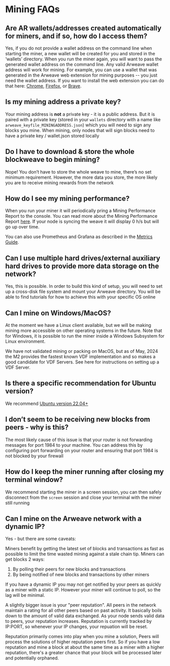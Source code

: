 # Mining FAQs

## Are AR wallets/addresses created automatically for miners, and if so, how do I access them?

Yes, if you do not provide a wallet address on the command line when starting the miner, a new wallet will be created for you and stored in the ‘wallets’ directory. When you run the miner again, you will want to pass the generated wallet address on the command line. Any valid Arweave wallet address will work for mining. For example, you can use a wallet that was generated in the Arweave web extension for mining purposes -- you just need the wallet address. If you want to install the web extension you can do that here: [Chrome](https://chrome.google.com/webstore/detail/arweave/iplppiggblloelhoglpmkmbinggcaaoc), [Firefox](https://addons.mozilla.org/en-US/firefox/addon/arweave/), or [Brave](https://chrome.google.com/webstore/detail/arweave/iplppiggblloelhoglpmkmbinggcaaoc).

## Is my mining address a private key?

Your mining address is **not** a private key - it is a public address. But it is paired with a private key (stored in your `wallets` directory with a name like `arweave_keyfile_MININGADDRESS.json`) which you will need to sign any blocks you mine. When mining, only nodes that will sign blocks need to have a private key / wallet.json stored locally

## Do I have to download & store the whole blockweave to begin mining?

Nope! You don’t have to store the whole weave to mine, there’s no set minimum requirement. However, the more data you store, the more likely you are to receive mining rewards from the network

## How do I see my mining performance?

When you run your miner it will periodically pring a Mining Performance Report to the console. You can read more about the Mining Performance Report [here](https://github.com/ArweaveTeam/arweave/releases/tag/N.2.7.2). If your node is syncing the weave it will display 0 h/s but will go up over time.

You can also use Prometheus and Grafana as described in the [Metrics Guide](metrics.md).

## Can I use multiple hard drives/external auxiliary hard drives to provide more data storage on the network?

Yes, this is possible. In order to build this kind of setup, you will need to set up a cross-disk file system and mount your Arweave directory. You will be able to find tutorials for how to achieve this with your specific OS online

## Can I mine on Windows/MacOS?

At the moment we have a Linux client available, but we will be making mining more accessible on other operating systems in the future. Note that for Windows, it is possible to run the miner inside a Windows Subsystem for Linux environment.

We have not validated mining or packing on MacOS, but as of May, 2024 the M2 provides the fastest known VDF implementation and so makes a good candidate for VDF Servers. See here for instructions on setting up a VDF Server.

## Is there a specific recommendation for Ubuntu version?

We recommend [Ubuntu version 22.04+ ](http://releases.ubuntu.com/22.04/)

## I don’t seem to be receiving new blocks from peers - why is this?

The most likely cause of this issue is that your router is not forwarding messages for port 1984 to your machine. You can address this by configuring port forwarding on your router and ensuring that port 1984 is not blocked by your firewall

## How do I keep the miner running after closing my terminal window?

We recommend starting the miner in a screen session, you can then safely disconnect from the `screen` session and close your terminal with the miner still running

## Can I mine on the Arweave network with a dynamic IP?

Yes - but there are some caveats:

Miners benefit by getting the latest set of blocks and transactions as fast as possible to
limit the time wasted mining against a stale chain tip. Miners can get blocks 2 ways:
  1. By polling their peers for new blocks and transactions
  2. By being notified of new blocks and transactions by other miners

If you have a dynamic IP you may not get notified by your peers as quickly as a miner with
a static IP. However your miner will continue to poll, so the lag will be minimal.

A slightly bigger issue is your "peer reputation". All peers in the network maintain a rating
for all other peers based on past activity. It basically boils down to the amount of valid
data exchanged. As your node sends valid data to peers, your reputation increases. Reputation
is currently tracked by IP:PORT, so whenever your IP changes, your repuation will be reset.

Reputation primarily comes into play when you mine a solution, Peers will process the solutions
of higher reputation peers first. So if you have a low reputation and mine a block at about
the same time as a miner with a higher reputation, there's a greater chance that your block
will be processed later and potentially orphaned.
